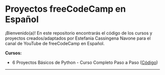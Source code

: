 # Proyectos freeCodeCamp en Español

¡Bienvenido(a)! En este repositorio encontrarás el código de los cursos y proyectos creados/adaptados por Estefania Cassingena Navone para el canal de YouTube de freeCodeCamp en Español.

**Cursos:**

* 6 Proyectos Básicos de Python - Curso Completo Paso a Paso ([Código](https://github.com/estefaniacn/freecodecamp-proyectos-youtube/tree/main/6-proyectos-basicos-python))

-----

